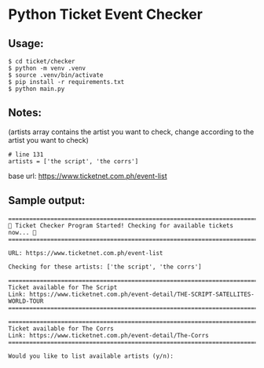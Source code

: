 # Python Ticket Event Checker

## Usage:
```
$ cd ticket/checker
$ python -m venv .venv
$ source .venv/bin/activate
$ pip install -r requirements.txt
$ python main.py
```


## Notes:

(artists array contains the artist you want to check, change according to the artist you want to check)
```
# line 131
artists = ['the script', 'the corrs']
```

base url: https://www.ticketnet.com.ph/event-list



## Sample output:
```
====================================================================================
🎫 Ticket Checker Program Started! Checking for available tickets now... 🎫
====================================================================================

URL: https://www.ticketnet.com.ph/event-list

Checking for these artists: ['the script', 'the corrs']

====================================================================================
Ticket available for The Script
Link: https://www.ticketnet.com.ph/event-detail/THE-SCRIPT-SATELLITES-WORLD-TOUR
====================================================================================

====================================================================================
Ticket available for The Corrs
Link: https://www.ticketnet.com.ph/event-detail/The-Corrs
====================================================================================

Would you like to list available artists (y/n): 
```
